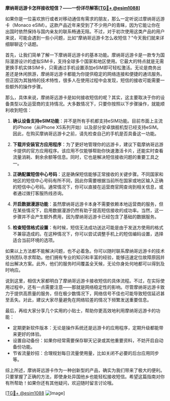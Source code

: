 **摩纳哥远游卡怎样接收短信？——一份详尽解答[[TG💪+ @esim1088](https://t.me/s/esim1088)]**

如果你是一位喜欢旅行或者对移动通信有需求的朋友，那么一定听说过摩纳哥远游卡（Monaco eSIM）。这款产品近年来受到了不少用户的青睐，因为它能让你在出国时依然保持与国内亲友的联系畅通无阻。不过，对于初次使用这类产品的用户来说，可能会遇到一些小问题，比如“摩纳哥远游卡怎么收短信？”今天我们就来详细聊聊这个话题。

首先，让我们简单了解一下摩纳哥远游卡的基本功能。摩纳哥远游卡是一款专为国际漫游设计的虚拟SIM卡，支持全球多个国家和地区使用。它最大的特点就是无需更换手机实体SIM卡，只需通过手机设置添加eSIM即可轻松激活。无论是商务出差还是休闲旅游，摩纳哥远游卡都能为你提供稳定的网络连接和便捷的通讯服务。但正因为其独特的技术特性，很多人在使用过程中会发现，短信的接收可能需要一些额外的操作步骤。

那么，具体来说，摩纳哥远游卡是如何接收短信的呢？其实，这主要取决于你的设备类型以及运营商的支持情况。大多数情况下，只要你按照以下步骤操作，就能顺利收到短信：

1. **确认设备支持eSIM功能**：并不是所有手机都支持eSIM功能。目前市面上主流的iPhone（从iPhone XS系列开始）以及部分安卓旗舰机型已经支持eSIM。因此，在购买摩纳哥远游卡之前，请先检查自己的手机是否具备这一功能。

2. **下载并安装官方应用程序**：为了更好地管理你的远游卡，建议下载摩纳哥远游卡提供的官方应用程序。该应用不仅能够帮助你快速激活卡片，还能实时查看流量消耗、剩余余额等信息。同时，它也是解决短信接收问题的重要工具之一。

3. **正确配置短信中心号码**：这是确保短信能够正常接收的关键步骤。不同国家和地区的短信中心号码有所不同，因此你需要根据当前所在国家或地区输入正确的短信中心号码。通常情况下，你可以直接在运营商官网查询到相关信息，或者通过拨打客服热线咨询。

4. **开启数据漫游功能**：虽然摩纳哥远游卡本身不需要依赖本地运营商的服务，但在某些情况下，启用数据漫游仍然有助于提高短信接收的成功率。当然，这一步骤并不会产生额外费用，因为摩纳哥远游卡已经包含了基础的数据服务。

5. **检查短信格式设置**：有时候，短信无法成功送达可能是由于发送方使用的格式不兼容造成的。在这种情况下，你可以尝试调整手机上的短信编码设置，选择适合当前环境的选项。

如果以上方法都不能解决问题，也不必着急。你可以随时联系摩纳哥远游卡的技术支持团队寻求帮助。他们拥有专业的知识和丰富的经验，能够迅速定位故障原因并给出解决方案。此外，他们的服务时间覆盖全天候，无论你身处何地都可以得到及时响应。

说到这里，相信大家都明白了摩纳哥远游卡接收短信的具体流程。不过，在实际使用过程中，还有一点需要注意——那就是网络稳定性的影响。尽管摩纳哥远游卡致力于提供高质量的服务，但在极少数情况下，网络信号不佳也可能导致短信延迟甚至丢失。对此，建议大家尽量避免在网络较差的情况下频繁发送重要信息。

最后，再给大家分享几个实用的小贴士，帮助你更高效地利用摩纳哥远游卡的功能：

- 定期更新软件版本：无论是操作系统还是远游卡的应用程序，定期升级都能带来更好的体验。
- 设置自动备份：如果你经常需要保存聊天记录或其他重要资料，不妨开启自动备份功能。
- 节省流量妙招：合理规划每日流量使用量，比如关闭不必要的后台应用同步等。

综上所述，摩纳哥远游卡作为一种创新型的产品，确实为我们带来了极大的便利。只要掌握了正确的方法，即使身处异国他乡也能轻松接收短信。希望这篇指南对你有所帮助！如果你还有其他疑问，欢迎随时留言讨论哦。

[[TG💪+ @esim1088](https://t.me/s/esim1088) ![Image](https://i.postimg.cc/4NQfJmqS/Snipaste-2025-05-13-00-14-12.png)]